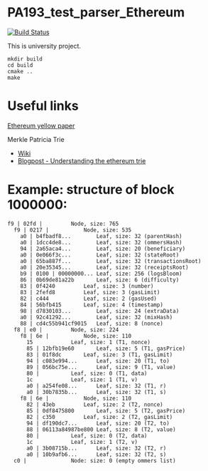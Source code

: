 # PA193_test_parser_Ethereum

[![Build Status](https://travis-ci.org/kasparjarek/PA193_test_parser_Ethereum.svg?branch=master)](https://travis-ci.org/kasparjarek/PA193_test_parser_Ethereum)

This is university project.

```
mkdir build
cd build
cmake ..
make
```

# Useful links
[Ethereum yellow paper](http://yellowpaper.io)

Merkle Patricia Trie
* [Wiki](https://github.com/ethereum/wiki/wiki/Patricia-Tree)
* [Blogpost - Understanding the ethereum trie](https://easythereentropy.wordpress.com/2014/06/04/understanding-the-ethereum-trie/)



# Example: structure of block 1000000:

```
f9 | 02fd |			Node, size: 765
  f9 | 0217 |			Node, size: 535
    a0 | b4fbadf8...		Leaf, size: 32 (parentHash)
    a0 | 1dcc4de8...		Leaf, size: 32 (ommersHash)
    94 | 2a65aca4...		Leaf, size: 20 (beneficiary)
    a0 | 0e066f3c...		Leaf, size: 32 (stateRoot)
    a0 | 65ba887f...		Leaf, size: 32 (transactionsRoot)
    a0 | 20e35345...		Leaf, size: 32 (receiptsRoot)
    b9 | 0100 | 00000000...	Leaf, size: 256 (logsBloom)
    86 | 0b69de81a22b		Leaf, size: 6 (difficulty)
    83 | 0f4240			Leaf, size: 3 (number)
    83 | 2fefd8			Leaf, size: 3 (gasLimit)
    82 | c444			Leaf, size: 2 (gasUsed)
    84 | 56bfb415		Leaf, size: 4 (timestamp)
    98 | d7830103...		Leaf, size: 24 (extraData)
    a0 | 92c41292...		Leaf, size: 32 (mixHash)
    88 | cd4c55b941cf9015	Leaf, size: 8 (nonce)
  f8 | e0 |			Node, size: 224
    f8 | 6e |			Node, size: 110
      15			Leaf, size: 1 (T1, nonce)
      85 | 12bfb19e60		Leaf, size: 5 (T1, gasPrice)
      83 | 01f8dc		Leaf, size: 3 (T1, gasLimit)
      94 | c083e994...		Leaf, size: 20 (T1, to)
      89 | 056bc75e...		Leaf, size: 9 (T1, value)
      80 |			Leaf, size: 0 (T1, data)
      1c			Leaf, size: 1 (T1, v)
      a0 | a254fe08...		Leaf, size: 32 (T1, r)
      a0 | 30b7835b...		Leaf, size: 32 (T1, s)
    f8 | 6e |			Node, size: 110
      82 | 43eb			Leaf, size: 2 (T2, nonce)
      85 | 0df8475800		Leaf, size: 5 (T2, gasPrice)
      82 | c350			Leaf, size: 2 (T2, gasLimit)
      94 | df190dc7...		Leaf, size: 20 (T2, to)
      88 | 06113a84987be800	Leaf, size: 8 (T2, value)
      80 |			Leaf, size: 0 (T2, data)
      1c			Leaf, size: 1 (T2, v)
      a0 | 3b08715b...		Leaf, size: 32 (T2, r)
      a0 | 10b9afb6...		Leaf, size: 32 (T2, s)
  c0 |				Node: size: 0 (empty ommers list)
```
